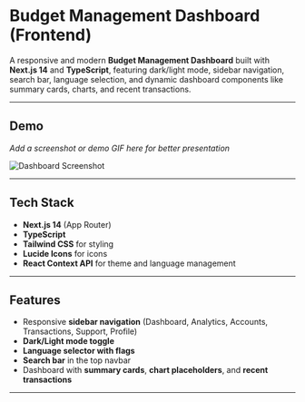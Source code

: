 # Budget Management Dashboard (Frontend)

A responsive and modern **Budget Management Dashboard** built with **Next.js 14** and **TypeScript**, featuring dark/light mode, sidebar navigation, search bar, language selection, and dynamic dashboard components like summary cards, charts, and recent transactions.  

---

## Demo

_Add a screenshot or demo GIF here for better presentation_  

![Dashboard Screenshot](./screenshot.png)  

---

## Tech Stack

- **Next.js 14** (App Router)  
- **TypeScript**  
- **Tailwind CSS** for styling  
- **Lucide Icons** for icons  
- **React Context API** for theme and language management  

---

## Features

- Responsive **sidebar navigation** (Dashboard, Analytics, Accounts, Transactions, Support, Profile)  
- **Dark/Light mode toggle**  
- **Language selector with flags**  
- **Search bar** in the top navbar  
- Dashboard with **summary cards**, **chart placeholders**, and **recent transactions**  

---
